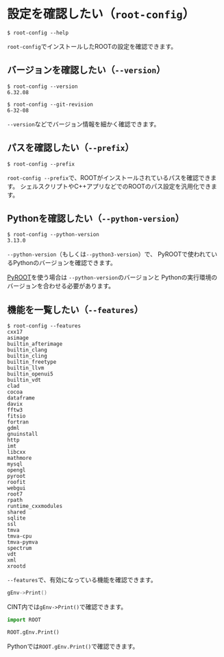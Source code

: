 # 設定を確認したい（`root-config`）

```console
$ root-config --help
```

`root-config`でインストールしたROOTの設定を確認できます。

## バージョンを確認したい（`--version`）

```console
$ root-config --version
6.32.08

$ root-config --git-revision
6-32-08
```

`--version`などでバージョン情報を細かく確認できます。

## パスを確認したい（`--prefix`）

```console
$ root-config --prefix
```

`root-config --prefix`で、ROOTがインストールされているパスを確認できます。
シェルスクリプトやC++アプリなどでのROOTのパス設定を汎用化できます。

## Pythonを確認したい（`--python-version`）

```console
$ root-config --python-version
3.13.0
```

`--python-version`（もしくは`--python3-version`）で、
PyROOTで使われているPythonのバージョンを確認できます。

[PyROOT](./root-pyroot.md)を使う場合は
`--python-version`のバージョンと
Pythonの実行環境のバージョンを合わせる必要があります。

## 機能を一覧したい（`--features`）

```console
$ root-config --features
cxx17
asimage
builtin_afterimage
builtin_clang
builtin_cling
builtin_freetype
builtin_llvm
builtin_openui5
builtin_vdt
clad
cocoa
dataframe
davix
fftw3
fitsio
fortran
gdml
gnuinstall
http
imt
libcxx
mathmore
mysql
opengl
pyroot
roofit
webgui
root7
rpath
runtime_cxxmodules
shared
sqlite
ssl
tmva
tmva-cpu
tmva-pymva
spectrum
vdt
xml
xrootd
```

`--features`で、有効になっている機能を確認できます。

```cpp
gEnv->Print()
```

CINT内では`gEnv->Print()`で確認できます。

```python
import ROOT

ROOT.gEnv.Print()
```

Pythonでは`ROOT.gEnv.Print()`で確認できます。
